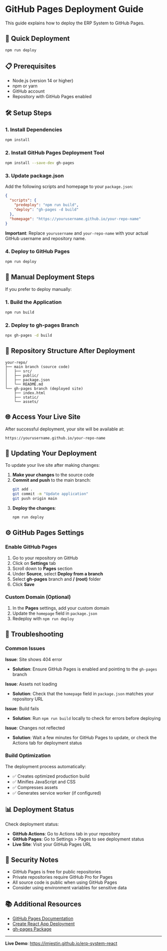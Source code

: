 # GitHub Pages Deployment Guide

This guide explains how to deploy the ERP System to GitHub Pages.

## 🚀 Quick Deployment

```bash
npm run deploy
```

## 📋 Prerequisites

- Node.js (version 14 or higher)
- npm or yarn
- GitHub account
- Repository with GitHub Pages enabled

## 🛠️ Setup Steps

### 1. Install Dependencies

```bash
npm install
```

### 2. Install GitHub Pages Deployment Tool

```bash
npm install --save-dev gh-pages
```

### 3. Update package.json

Add the following scripts and homepage to your `package.json`:

```json
{
  "scripts": {
    "predeploy": "npm run build",
    "deploy": "gh-pages -d build"
  },
  "homepage": "https://yourusername.github.io/your-repo-name"
}
```

**Important**: Replace `yourusername` and `your-repo-name` with your actual GitHub username and repository name.

### 4. Deploy to GitHub Pages

```bash
npm run deploy
```

## 🔧 Manual Deployment Steps

If you prefer to deploy manually:

### 1. Build the Application

```bash
npm run build
```

### 2. Deploy to gh-pages Branch

```bash
npx gh-pages -d build
```

## 📁 Repository Structure After Deployment

```
your-repo/
├── main branch (source code)
│   ├── src/
│   ├── public/
│   ├── package.json
│   └── README.md
└── gh-pages branch (deployed site)
    ├── index.html
    ├── static/
    └── assets/
```

## 🌐 Access Your Live Site

After successful deployment, your site will be available at:

```
https://yourusername.github.io/your-repo-name
```

## 🔄 Updating Your Deployment

To update your live site after making changes:

1. **Make your changes** to the source code
2. **Commit and push** to the main branch:
   ```bash
   git add .
   git commit -m "Update application"
   git push origin main
   ```
3. **Deploy the changes**:
   ```bash
   npm run deploy
   ```

## ⚙️ GitHub Pages Settings

### Enable GitHub Pages

1. Go to your repository on GitHub
2. Click on **Settings** tab
3. Scroll down to **Pages** section
4. Under **Source**, select **Deploy from a branch**
5. Select **gh-pages** branch and **/ (root)** folder
6. Click **Save**

### Custom Domain (Optional)

1. In the **Pages** settings, add your custom domain
2. Update the `homepage` field in `package.json`
3. Redeploy with `npm run deploy`

## 🐛 Troubleshooting

### Common Issues

**Issue**: Site shows 404 error

- **Solution**: Ensure GitHub Pages is enabled and pointing to the `gh-pages` branch

**Issue**: Assets not loading

- **Solution**: Check that the `homepage` field in `package.json` matches your repository URL

**Issue**: Build fails

- **Solution**: Run `npm run build` locally to check for errors before deploying

**Issue**: Changes not reflected

- **Solution**: Wait a few minutes for GitHub Pages to update, or check the Actions tab for deployment status

### Build Optimization

The deployment process automatically:

- ✅ Creates optimized production build
- ✅ Minifies JavaScript and CSS
- ✅ Compresses assets
- ✅ Generates service worker (if configured)

## 📊 Deployment Status

Check deployment status:

- **GitHub Actions**: Go to Actions tab in your repository
- **GitHub Pages**: Go to Settings > Pages to see deployment status
- **Live Site**: Visit your GitHub Pages URL

## 🔐 Security Notes

- GitHub Pages is free for public repositories
- Private repositories require GitHub Pro for Pages
- All source code is public when using GitHub Pages
- Consider using environment variables for sensitive data

## 📚 Additional Resources

- [GitHub Pages Documentation](https://docs.github.com/en/pages)
- [Create React App Deployment](https://create-react-app.dev/docs/deployment/#github-pages)
- [gh-pages Package](https://www.npmjs.com/package/gh-pages)

---

**Live Demo**: https://imjestin.github.io/erp-system-react
